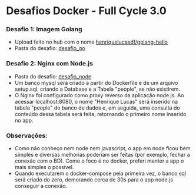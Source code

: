 # Desafios Docker - Full Cycle 3.0

### Desafio 1: Imagem Golang
- Upload feito no hub com o nome [henriquelucasdf/golang-hello](https://hub.docker.com/repository/docker/henriquelucasdf/golang-hello)
- Pasta do desafio: [desafio_go](https://github.com/henriquelucasdf/docker-fc3/tree/main/desafio_go)

### Desafio 2: Nginx com Node.js
- Pasta do desafio: [desafio_node](https://github.com/henriquelucasdf/docker-fc3/tree/main/desafio_node)
- Um banco mysql será criado a partir do Dockerfile e de um arquivo setup.sql, criando a Database e a Tabela "people", se não existirem.  
- O Nginx foi configurado como proxy reverso da aplicação node.js. Ao acessar localhost:8080, o nome "Henrique Lucas" será inserido na tabela "people" do banco de dados e, em seguida, uma consulta do conteúdo dessa tabela será feita, retornando o primeiro nome inserido no app.

### Observações:
- Como não conheço nem node nem javascript, o app em node ficou bem simples e diversas melhorias poderiam ser feitas (por exemplo, fechar a conexão com o BD). Como o foco é no docker, preferi manter a app o mais simples o possível.
- Quando executarem o docker-compose pela primeira vez, o banco sql será criado do zero, demorando cerca de 30s para o app node.js conseguir a conexão. 
